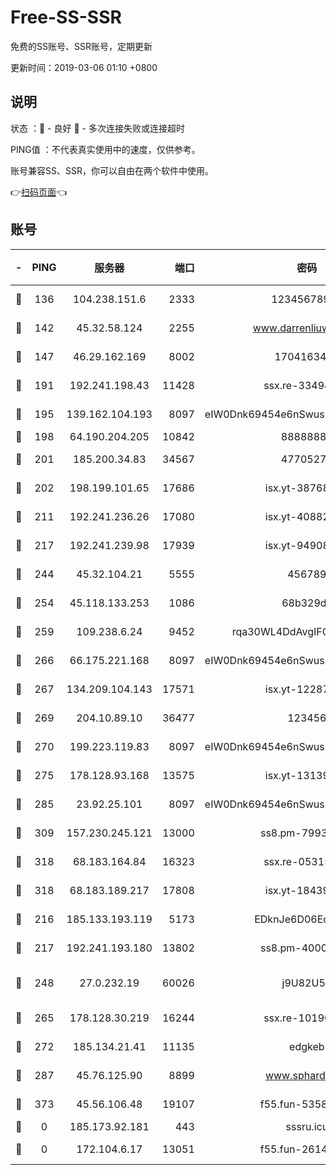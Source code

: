 # Free-SS-SSR

免费的SS账号、SSR账号，定期更新

更新时间：2019-03-06 01:10 +0800

## 说明

状态     ：🙂 - 良好 🙁 - 多次连接失败或连接超时

PING值   ：不代表真实使用中的速度，仅供参考。

账号兼容SS、SSR，你可以自由在两个软件中使用。

👉[扫码页面](https://liesauer.github.io/free-ss-ssr.github.io/)👈

## 账号

|-|PING|服务器|端口|密码|加密方式|区域|
|:----:|:----:|:-----:|-----:|:----:|:----:|:----:|
|🙂|136|104.238.151.6|2333|12345678900|aes-256-cfb|JP|
|🙂|142|45.32.58.124|2255|www.darrenliuwei.com|aes-256-cfb|JP|
|🙂|147|46.29.162.169|8002|1704163453|aes-256-cfb|RU|
|🙂|191|192.241.198.43|11428|ssx.re-33494381|aes-256-cfb|US|
|🙂|195|139.162.104.193|8097|eIW0Dnk69454e6nSwuspv9DmS201tQ0D|aes-256-cfb|JP|
|🙂|198|64.190.204.205|10842|88888888|rc4-md5|US|
|🙂|201|185.200.34.83|34567|47705279|aes-256-cfb|US|
|🙂|202|198.199.101.65|17686|isx.yt-38768454|aes-256-cfb|US|
|🙂|211|192.241.236.26|17080|isx.yt-40882343|aes-256-cfb|US|
|🙂|217|192.241.239.98|17939|isx.yt-94908149|aes-256-cfb|US|
|🙂|244|45.32.104.21|5555|456789|aes-256-cfb|SG|
|🙂|254|45.118.133.253|1086|68b329da|aes-256-cfb|SG|
|🙂|259|109.238.6.24|9452|rqa30WL4DdAvgIFG6Fs3znzTa|aes-256-cfb|FR|
|🙂|266|66.175.221.168|8097|eIW0Dnk69454e6nSwuspv9DmS201tQ0D|aes-256-cfb|US|
|🙂|267|134.209.104.143|17571|isx.yt-12287887|aes-256-cfb|SG|
|🙂|269|204.10.89.10|36477|123456|aes-256-cfb|US|
|🙂|270|199.223.119.83|8097|eIW0Dnk69454e6nSwuspv9DmS201tQ0D|aes-256-cfb|US|
|🙂|275|178.128.93.168|13575|isx.yt-13139523|aes-256-cfb|SG|
|🙂|285|23.92.25.101|8097|eIW0Dnk69454e6nSwuspv9DmS201tQ0D|aes-256-cfb|US|
|🙂|309|157.230.245.121|13000|ss8.pm-79933809|aes-256-cfb|SG|
|🙂|318|68.183.164.84|16323|ssx.re-05315643|aes-256-cfb|US|
|🙂|318|68.183.189.217|17808|isx.yt-18439872|aes-256-cfb|SG|
|🙂|216|185.133.193.119|5173|EDknJe6D06EoWDaw|aes-256-cfb|US|
|🙂|217|192.241.193.180|13802|ss8.pm-40001184|aes-256-cfb|US|
|🙂|248|27.0.232.19|60026|j9U82U53|xchacha20-ietf-poly1305|HK|
|🙂|265|178.128.30.219|16244|ssx.re-10190276|aes-256-cfb|SG|
|🙂|272|185.134.21.41|11135|edgkeb|aes-256-cfb|GB|
|🙂|287|45.76.125.90|8899|www.sphard.com|aes-256-cfb|JP|
|🙁|373|45.56.106.48|19107|f55.fun-53586818|aes-256-cfb|US|
|🙁|0|185.173.92.181|443|sssru.icu|rc4-md5|RU|
|🙁|0|172.104.6.17|13051|f55.fun-26146872|aes-256-cfb|US|
